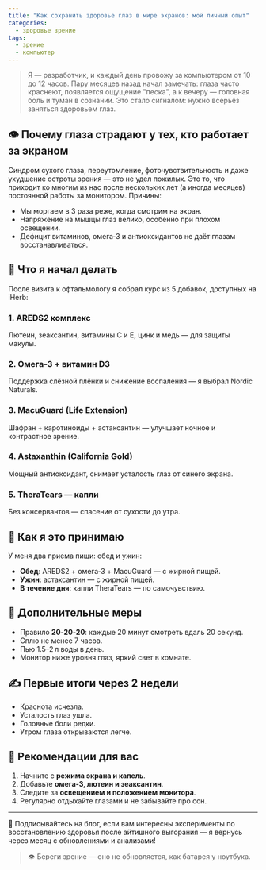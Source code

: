 ```yaml
---
title: "Как сохранить здоровье глаз в мире экранов: мой личный опыт"
categories:
  - здоровье зрение
tags:
  - зрение
  - компьютер
---
```


> Я — разработчик, и каждый день провожу за компьютером от 10 до 12 часов. Пару месяцев назад начал замечать: глаза часто краснеют, появляется ощущение "песка", а к вечеру — головная боль и туман в сознании. Это стало сигналом: нужно всерьёз заняться здоровьем глаз.

## 👁 Почему глаза страдают у тех, кто работает за экраном

Синдром сухого глаза, переутомление, фоточувствительность и даже ухудшение остроты зрения — это не удел пожилых. Это то, что приходит ко многим из нас после нескольких лет (а иногда месяцев) постоянной работы за монитором. Причины:

- Мы моргаем в 3 раза реже, когда смотрим на экран.  
- Напряжение на мышцы глаз велико, особенно при плохом освещении.  
- Дефицит витаминов, омега‑3 и антиоксидантов не даёт глазам восстанавливаться.

## 🧪 Что я начал делать

После визита к офтальмологу я собрал курс из 5 добавок, доступных на iHerb:

### 1. AREDS2 комплекс  
Лютеин, зеаксантин, витамины C и E, цинк и медь — для защиты макулы.

### 2. Омега‑3 + витамин D3  
Поддержка слёзной плёнки и снижение воспаления — я выбрал Nordic Naturals.

### 3. MacuGuard (Life Extension)  
Шафран + каротиноиды + астаксантин — улучшает ночное и контрастное зрение.

### 4. Astaxanthin (California Gold)  
Мощный антиоксидант, снимает усталость глаз от синего экрана.

### 5. TheraTears — капли  
Без консервантов — спасение от сухости до утра.

## 📅 Как я это принимаю

У меня два приема пищи: обед и ужин:

- **Обед**: AREDS2 + омега‑3 + MacuGuard — с жирной пищей.  
- **Ужин**: астаксантин — с жирной пищей.  
- **В течение дня**: капли TheraTears — по самочувствию.

## 🔁 Дополнительные меры

- Правило **20‑20‑20**: каждые 20 минут смотреть вдаль 20 секунд.  
- Сплю не менее 7 часов.  
- Пью 1.5–2 л воды в день.  
- Монитор ниже уровня глаз, яркий свет в комнате.

## ✍️ Первые итоги через 2 недели

- Краснота исчезла.  
- Усталость глаз ушла.  
- Головные боли редки.  
- Утром глаза открываются легче.

## 📌 Рекомендации для вас

1. Начните с **режима экрана и капель**.  
2. Добавьте **омега-3, лютеин и зеаксантин**.  
3. Следите за **освещением и положением монитора**.  
4. Регулярно отдыхайте глазами и не забывайте про сон.

---

💬 Подписывайтесь на блог, если вам интересны эксперименты по восстановлению здоровья после айтишного выгорания — я вернусь через месяц с обновлениями и анализами!

> 👁️ Береги зрение — оно не обновляется, как батарея у ноутбука.
